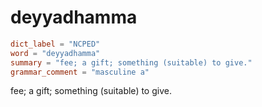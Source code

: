 # deyyadhamma

``` toml
dict_label = "NCPED"
word = "deyyadhamma"
summary = "fee; a gift; something (suitable) to give."
grammar_comment = "masculine a"
```

fee; a gift; something (suitable) to give.


